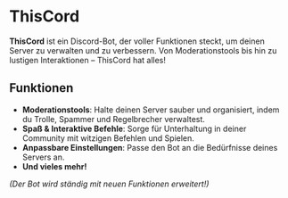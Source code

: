 # ThisCord

**ThisCord** ist ein Discord-Bot, der voller Funktionen steckt, um deinen Server zu verwalten und zu verbessern. Von Moderationstools bis hin zu lustigen Interaktionen – ThisCord hat alles!

## Funktionen

- **Moderationstools**: Halte deinen Server sauber und organisiert, indem du Trolle, Spammer und Regelbrecher verwaltest.  
- **Spaß & Interaktive Befehle**: Sorge für Unterhaltung in deiner Community mit witzigen Befehlen und Spielen.  
- **Anpassbare Einstellungen**: Passe den Bot an die Bedürfnisse deines Servers an.  
- **Und vieles mehr!**  

*(Der Bot wird ständig mit neuen Funktionen erweitert!)*

